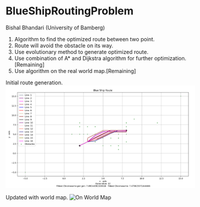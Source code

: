 # BlueShipRoutingProblem

Bishal Bhandari
(University of Bamberg)
1. Algorithm to find the optimized route between two point.
2. Route will avoid the obstacle on its way.
3. Use evolutionary method to generate optimized route.
4. Use combination of A* and Dijkstra  algorithm for further optimization.[Remaining]
5. Use algorithm on the real world map.[Remaining]

Initial route generation.
![Initial Work of Algorithm](https://github.com/Bishal-Bhandari/BlueShip-RoutingProblem/blob/master/Image/Screenshot%20(1).png?raw=true)

Updated with world map.
![On World Map](https://github.com/Bishal-Bhandari/BlueShip-RoutingProblem/blob/master/Image/Screenshot%20(2).png?raw=true)
